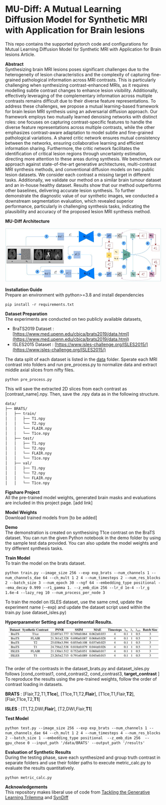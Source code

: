 # MU-Diff: A Mutual Learning Diffusion Model for Synthetic MRI with Application for Brain lesions

This repo contains the supported pytorch code and configurations for Mutual Learning Diffusion Model for Synthetic MRI with Application for Brain lesions Article.

**Abstract**  <br />
Synthesizing brain MRI lesions poses significant challenges due to the heterogeneity of lesion characteristics and the complexity of capturing fine-grained pathological information across MRI contrasts. This is particularly challenging when synthesizing contrast-enhanced MRIs, as it requires modelling subtle contrast changes to enhance lesion visibility. Additionally, effectively leveraging of the complementary information across multiple contrasts remains difficult due to their diverse feature representations. To address these challenges, we propose a mutual learning-based framework for brain lesion MRI synthesis using an adversarial diffusion approach. Our framework employs two mutually learned denoising networks with distinct roles: one focuses on capturing contrast-specific features to handle the diverse feature representations across multiple contrasts, while the other emphasizes contrast-aware adaptation to model subtle and fine-grained pathological variations. A shared critic network ensures mutual consistency between the networks, ensuring collaborative learning and efficient information sharing. Furthermore, the critic network facilitates the identification of critical lesion regions through uncertainty estimation, directing more attention to these areas during synthesis. We benchmark our approach against state-of-the-art generative architectures, multi-contrast MRI synthesis methods, and conventional diffusion models on two public lesion datasets. We consider each contrast a missing target in different tasks. Additionally, we validate our method on a similar brain tumour dataset and an in-house healthy dataset. Results show that our method outperforms other baselines, delivering accurate lesion synthesis. To further demonstrate the diagnostic value of our synthetic images, we conducted a downstream segmentation evaluation, which revealed superior performance, particularly in challenging synthesis tasks, indicating the plausibility and accuracy of the proposed lesion MRI synthesis method.

**MU-Diff Architecture**  <br />

![alt text](figures/mudiff_architecture.jpg)

**Installation Guide**  <br />
Prepare an environment with python>=3.8 and install dependencies
```
pip install -r requirements.txt
```
**Dataset Preparation**  <br />
The experiments are conducted on two publicly available datasets,
  * BraTS2019 Dataset : [https://www.med.upenn.edu/cbica/brats2019/data.html](https://www.med.upenn.edu/cbica/brats2019/data.html)
  * ISLES2015 Dataset : [https://www.isles-challenge.org/ISLES2015/](https://www.isles-challenge.org/ISLES2015/)

The data split of each dataset is listed in the [data](data) folder. Sperate each MRI contrast into folders and run pre_process.py to normalize data and extract middle axial slices from nifty files. 
```
python pre_process.py
```
This will save the extracted 2D slices from each contrast as [contrast_name].npy.  Then, save the .npy data as in the following structure.
```
data/
├── BRATS/
│   ├── train/
│   │   ├── T1.npy
│   │   └── T2.npy
│   │   └── FLAIR.npy
│   │   └── T1ce.npy
│   ├── test/
│   │   ├── T1.npy
│   │   └── T2.npy
│   │   └── FLAIR.npy
│   │   └── T1ce.npy
│   ├── val/
│   │   ├── T1.npy
│   │   └── T2.npy
│   │   └── FLAIR.npy
│   │   └── T1ce.npy
```

**Figshare Project**  <br />
All the pre-trained model weights, generated brain masks and evaluations are included in this project page. [add link]

**Model Weights** <br />
Download trained models from [to be added]

**Demo** <br />
The demonstration is created on synthesising T1ce contrast on the BraTS dataset. You can run the given Python notebook in the demo folder by using the sample test data provided. You can also update the model weights and try different synthesis tasks.

**Train Model**  <br />
To train the model on the brats dataset.
```
python train.py --image_size 256 --exp exp_brats --num_channels 1 --num_channels_dae 64 --ch_mult 1 2 4 --num_timesteps 2 --num_res_blocks 2 --batch_size 3 --num_epoch 30 --ngf 64 --embedding_type positional --ema_decay 0.999 --r1_gamma 1. --z_emb_dim 256 --lr_d 1e-4 --lr_g 1.6e-4 --lazy_reg 10 --num_process_per_node 3
```
To train the model on ISLES dataset, use the same cmd, update the experiment name (--exp) and update the dataset script used within the train.py  (use dataset_isles.py)

**Hyperparameter Setting and Experimental Results.**  <br />
![alt text](figures/hyperparams.jpg)

The order of the contrasts in the dataset_brats.py and dataset_isles.py follows [cond_contrast1, cond_contrast2, cond_contrast3, **target_contrast** ]<br /> 
To reproduce the results using the pre-trained weights, follow the order of contrast loading in datasets.

**BRATS** : [Flair,T2,T1,**T1ce**], [T1ce,T1,T2,**Flair**], [T1ce,T1,Flair,**T2**],  [Flair,T1ce,T2,**T1**]<br /> 

**ISLES** : [T1,T2,DWI,**Flair**], [T2,DWI,Flair,**T1**]

**Test Model**  <br />
```
python test.py --image_size 256 --exp exp_brats --num_channels 1 --num_channels_dae 64 --ch_mult 1 2 4 --num_timesteps 4 --num_res_blocks 2 --batch_size 1 --embedding_type positional  --z_emb_dim 256  --gpu_chose 0 --input_path '/data/BRATS' --output_path '/results'
```
**Evaluation of Synthetic Results**  <br />
During the testing phase, save each synthesized and group truth contrast in separate folders and use their folder paths to execute metric_calc.py to evaluate the results quantitatively.
```
python metric_calc.py
```
**Acknowledgements**  <br />
This repository makes liberal use of code from [Tackling the Generative Learning Trilemma](https://github.com/NVlabs/denoising-diffusion-gan) and [SynDiff](https://github.com/icon-lab/SynDiff)

